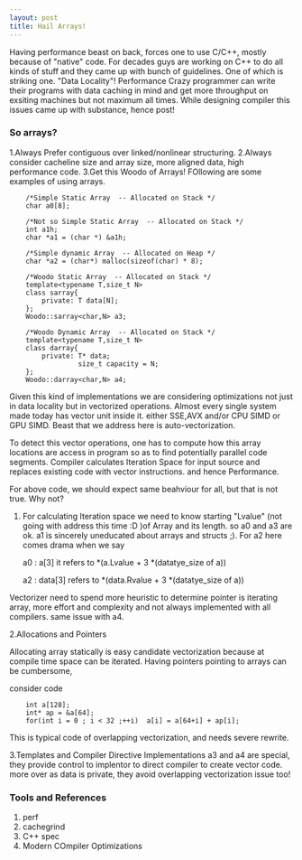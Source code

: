 ```yaml
---
layout: post
title: Hail Arrays!
---
```

  Having performance beast on back, forces one to use C/C++, mostly because of "native" code. For decades
guys are working on C++ to do all kinds of stuff and they came up with bunch of guidelines. One of which is 
striking one. "Data Locality"!
 Performance Crazy programmer can write their programs with data caching in mind and get more throughput
 on exsiting machines but not maximum all times. While designing compiler this issues came up with substance, hence post!

### So arrays?
1.Always Prefer contiguous over linked/nonlinear structuring.
2.Always consider cacheline size and array size, more aligned data, high performance code.
3.Get this Woodo of Arrays!
FOllowing are some examples of using arrays.


		/*Simple Static Array  -- Allocated on Stack */	
		char a0[8];

		/*Not so Simple Static Array  -- Allocated on Stack */	
		int a1h;
		char *a1 = (char *) &a1h;

		/*Simple dynamic Array  -- Allocated on Heap */	
		char *a2 = (char*) malloc(sizeof(char) * 8);	

		/*Woodo Static Array  -- Allocated on Stack */
		template<typename T,size_t N>
		class sarray{
			private: T data[N];	
		};	
		Woodo::sarray<char,N> a3;

		/*Woodo Dynamic Array  -- Allocated on Stack */
		template<typename T,size_t N>
		class darray{
			private: T* data;
					 size_t capacity = N;		
		};	
		Woodo::darray<char,N> a4;


Given this kind of implementations we are considering optimizations not just in data locality
but in vectorized operations. Almost every single system made today has vector unit inside it.
either SSE,AVX and/or CPU SIMD or GPU SIMD. Beast that we address here is auto-vectorization.

To detect this vector operations, one has to compute how this array locations are access in program
so as to find potentially parallel code segments. Compiler calculates Iteration Space for input source 
and replaces existing code with vector instructions. and hence Performance.

For above code, we should expect  same beahviour for all, but that is not true. Why not?
1. For calculating Iteration space we need to know starting "Lvalue" (not going with address this time :D )of Array and its length.
so a0 and a3 are ok. a1 is sincerely uneducated about arrays and structs ;). For a2 here comes drama
when we say 

	a0 :  a[3]         it refers to  *(a.Lvalue + 3 *(datatye_size of a))

    a2 :  data[3]      refers to  *(data.Rvalue + 3 *(datatye_size of a))

Vectorizer need to spend more heuristic to determine pointer is iterating array, more effort and complexity
and not always implemented with all compilers.
same issue with a4.

2.Allocations and Pointers

Allocating array statically is easy candidate vectorization because at compile time space can be iterated.
Having pointers pointing to arrays can be cumbersome,

consider code


		int a[128]; 
		int* ap = &a[64];
		for(int i = 0 ; i < 32 ;++i)  a[i] = a[64+i] + ap[i];   		


This is typical code of overlapping vectorization, and needs severe rewrite.

3.Templates and Compiler Directive
	Implementations a3 and a4 are special, they provide control to implentor to direct compiler to create vector 
	code. more over as data is private, they avoid overlapping vectorization issue too!

### Tools and References
1. perf
2. cachegrind
3. C++ spec
4. Modern COmpiler Optimizations

